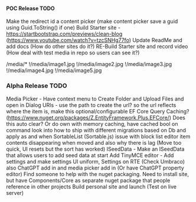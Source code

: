 
#### POC Release TODO

Make the redirect id a content picker (make content picker save a guid using Guid.ToString() if one)
Build Starter site - https://startbootstrap.com/previews/clean-blog (https://www.youtube.com/watch?v=tzcSNHg77fo)
Update ReadMe and add docs (How do other sites do it?)
RE-Build Starter site and record video (How deal with test media in repo so users can see it?)

/media/*
!/media/image1.jpg
!/media/image2.jpg
!/media/image3.jpg
!/media/image4.jpg
!/media/image5.jpg

### Alpha Release TODO

Media Picker - Have context menu to Create Folder and Upload Files and open in Dialog
URls - use the path to create the url? so the url reflects where the item is, make this optional/configurable
EF Core Query Caching? (https://www.nuget.org/packages/Z.EntityFramework.Plus.EFCore/) Does this auto clear? Or do own with memory caching, have cached bool on command
look into how to ship with different migrations based on Db and apply as and when
SortableList (Sortable.js) issue with block list editor item contents disappearing when moved and also why there is lag (Move too quick, UI resets but the sort has worked)
ISeedData - Make an ISeedData that allows users to add seed data at start
Add TinyMCE editor - Add settings and make settings UI uniform, Settings on RTE (Check Umbraco) also ChatGPT add in and media picker add in (Or have ChatGPT property editor)
Find someone to help with the nuget packaging. Need to install site, but have Components/Core as separate nuget package that people reference in other projects
Build personal site and launch (Test on live server)
